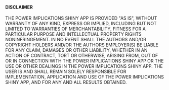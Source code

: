 #### DISCLAIMER

THE POWER IMPLICATIONS SHINY APP IS PROVIDED "AS IS", WITHOUT WARRANTY OF ANY KIND, EXPRESS OR IMPLIED, INCLUDING BUT NOT LIMITED TO WARRANTIES OF MERCHANTABILITY, FITNESS FOR A PARTICULAR PURPOSE AND INTELLECTUAL PROPERTY RIGHTS NONINFRINGEMENT. IN NO EVENT SHALL THE AUTHORS AND/OR COPYRIGHT HOLDERS AND/OR THE AUTHORS EMPLOYER(S) BE LIABLE FOR ANY CLAIM, DAMAGES OR OTHER LIABILITY, WHETHER IN AN ACTION OF CONTRACT, TORT OR OTHERWISE, ARISING FROM, OUT OF OR IN CONNECTION WITH THE POWER IMPLICATIONS SHINY APP OR THE USE OR OTHER DEALINGS IN THE POWER IMPLICATIONS SHINY APP. THE USER IS AND SHALL REMAIN SOLELY RESPONSIBLE FOR IMPLEMENTATION, APPLICATION AND USE OF THE POWER IMPLICATIONS SHINY APP, AND FOR ANY AND ALL RESULTS OBTAINED.